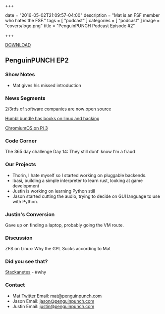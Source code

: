 +++

date = "2016-05-02T21:09:57-04:00"
description = "Mat is an FSF member who hates the FSF."
tags = [ "podcast" ]
categories = [ "podcast" ]
image = "covers/logo.png"
title = "PenguinPUNCH Podcast Episode #2"

+++

[DOWNLOAD](http://penguinpunch.com/podcasts/penguin-punch-ep2.mp3)

## PenguinPUNCH EP2

### Show Notes
 - Mat gives his missed introduction

### News Segments
[2/3rds of software companies are now open source](http://www.networkworld.com/article/3062031/open-source-tools/almost-two-thirds-of-software-companies-contributing-to-open-source.html)

[Humbl bundle has books on linux and hacking](https://www.humblebundle.com/books/no-starch-hacking-books)

[ChromiumOS on Pi 3](http://hackerboards.com/chromium-os-comes-to-raspberry-pi-3/)

### Code Corner
The 365 day challenge Day 14: They still dont' know I'm a fraud

### Our Projects
- Thorin, I hate myself so I started working on pluggable backends.
- lbasi, building a simple interpreter to learn rust, looking at game development
- Justin is working on learning Python still
- Jason started cutting the audio, trying to decide on GUI language to use with Python.

### Justin's Conversion
Gave up on finding a laptop, probably going the VM route.

### Discussion
ZFS on Linux: Why the GPL Sucks according to Mat

### Did you see that?
[Stackanetes](http://techcrunch.com/2016/04/26/coreoss-stackanetes-lets-you-use-kubernetes-to-run-openstack-in-containers/)
	- #why

### Contact

- Mat [Twitter](http://twitter.com/chasinglogic/) Email: mat@penguinpunch.com
- Jason Email: jason@penguinpunch.com
- Justin Email: justin@penguinpunch.com
